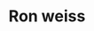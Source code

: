 ---
title: "Ron weiss"
weight: 1
role: "The boss"
summary: "Bio things"
image: "/images/people/ron.jpg"
website: "https://janedoe.mit.edu"
---